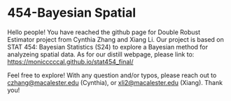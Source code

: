 # 454-Bayesian Spatial

Hello people! You have reached the github page for Double Robust Estimator project from Cynthia Zhang and Xiang Li. Our project is based on STAT 454: Bayesian Statistics (S24) to explore a Bayesian method for analyzeing spatial data. As for our distill webpage, please link to: https://monicccccal.github.io/stat454_final/

Feel free to explore! With any question and/or typos, please reach out to czhang@macalester.edu (Cynthia), or xli2@macalester.edu (Xiang). Thank you!
